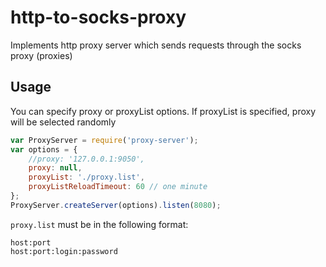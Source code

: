 # http-to-socks-proxy
Implements http proxy server which sends requests through the socks proxy (proxies)

## Usage

You can specify proxy or proxyList options. If proxyList is specified, proxy will be selected randomly

```js
var ProxyServer = require('proxy-server');
var options = {
    //proxy: '127.0.0.1:9050',
    proxy: null,
    proxyList: './proxy.list',
    proxyListReloadTimeout: 60 // one minute
};
ProxyServer.createServer(options).listen(8080);
```

`proxy.list` must be in the following format:
```
host:port
host:port:login:password
```
